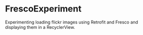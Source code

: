 # FrescoExperiment

Experimenting loading flickr images using Retrofit and Fresco and displaying them in a RecyclerView.
